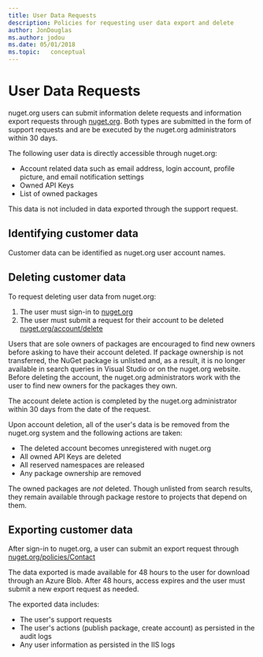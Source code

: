 ```yaml
---
title: User Data Requests
description: Policies for requesting user data export and delete
author: JonDouglas
ms.author: jodou
ms.date: 05/01/2018
ms.topic:   conceptual
---
```


# User Data Requests

nuget.org users can submit information delete requests and information export requests through [nuget.org](https://www.nuget.org). Both types are submitted in the form of support requests and are be executed by the nuget.org administrators within 30 days.

The following user data is directly accessible through nuget.org:

* Account related data such as email address, login account, profile picture, and email notification settings
* Owned API Keys
* List of owned packages

This data is not included in data exported through the support request.

## Identifying customer data

Customer data can be identified as nuget.org user account names.

## Deleting customer data

To request deleting user data from nuget.org:

1. The user must sign-in to [nuget.org](https://www.nuget.org)
1. The user must submit a request for their account to be deleted [nuget.org/account/delete](https://www.nuget.org/account/delete)

Users that are sole owners of packages are encouraged to find new owners before asking to have their account deleted. If package ownership is not transferred, the NuGet package is unlisted and, as a result, it is no longer available in search queries in Visual Studio or on the nuget.org website. Before deleting the account, the nuget.org administrators work with the user to find new owners for the packages they own.

The account delete action is completed by the nuget.org administrator within 30 days from the date of the request.

Upon account deletion, all of the user's data is be removed from the nuget.org system and the following actions are taken:

* The deleted account becomes unregistered with nuget.org
* All owned API Keys are deleted
* All reserved namespaces are released
* Any package ownership are removed

The owned packages are *not* deleted. Though unlisted from search results, they remain available through package restore to projects that depend on them.

## Exporting customer data

After sign-in to nuget.org, a user can submit an export request through [nuget.org/policies/Contact](https://www.nuget.org/policies/Contact)

The data exported is made available for 48 hours to the user for download through an Azure Blob. After 48 hours, access expires and the user must submit a new export request as needed.

The exported data includes:

* The user's support requests
* The user's actions (publish package, create account) as persisted in the audit logs
* Any user information as persisted in the IIS logs
